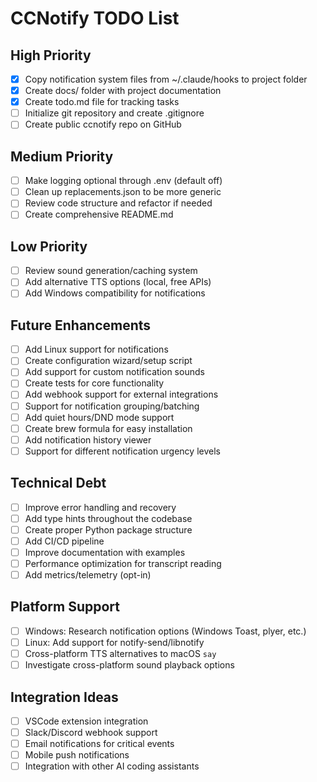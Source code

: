 # CCNotify TODO List

## High Priority
- [x] Copy notification system files from ~/.claude/hooks to project folder
- [x] Create docs/ folder with project documentation  
- [x] Create todo.md file for tracking tasks
- [ ] Initialize git repository and create .gitignore
- [ ] Create public ccnotify repo on GitHub

## Medium Priority
- [ ] Make logging optional through .env (default off)
- [ ] Clean up replacements.json to be more generic
- [ ] Review code structure and refactor if needed
- [ ] Create comprehensive README.md

## Low Priority
- [ ] Review sound generation/caching system
- [ ] Add alternative TTS options (local, free APIs)
- [ ] Add Windows compatibility for notifications

## Future Enhancements
- [ ] Add Linux support for notifications
- [ ] Create configuration wizard/setup script
- [ ] Add support for custom notification sounds
- [ ] Create tests for core functionality
- [ ] Add webhook support for external integrations
- [ ] Support for notification grouping/batching
- [ ] Add quiet hours/DND mode support
- [ ] Create brew formula for easy installation
- [ ] Add notification history viewer
- [ ] Support for different notification urgency levels

## Technical Debt
- [ ] Improve error handling and recovery
- [ ] Add type hints throughout the codebase
- [ ] Create proper Python package structure
- [ ] Add CI/CD pipeline
- [ ] Improve documentation with examples
- [ ] Performance optimization for transcript reading
- [ ] Add metrics/telemetry (opt-in)

## Platform Support
- [ ] Windows: Research notification options (Windows Toast, plyer, etc.)
- [ ] Linux: Add support for notify-send/libnotify
- [ ] Cross-platform TTS alternatives to macOS `say`
- [ ] Investigate cross-platform sound playback options

## Integration Ideas
- [ ] VSCode extension integration
- [ ] Slack/Discord webhook support
- [ ] Email notifications for critical events
- [ ] Mobile push notifications
- [ ] Integration with other AI coding assistants